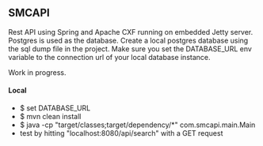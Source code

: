 ## SMCAPI
Rest API using Spring and Apache CXF running on embedded Jetty server.
Postgres is used as the database. Create a local postgres database using the sql dump file in the project.
Make sure you set the DATABASE_URL env variable to the connection url of your local database instance.

Work in progress.

#### Local
* $ set DATABASE_URL
* $ mvn clean install
* $ java -cp "target/classes;target/dependency/*" com.smcapi.main.Main
* test by hitting "localhost:8080/api/search" with a GET request

